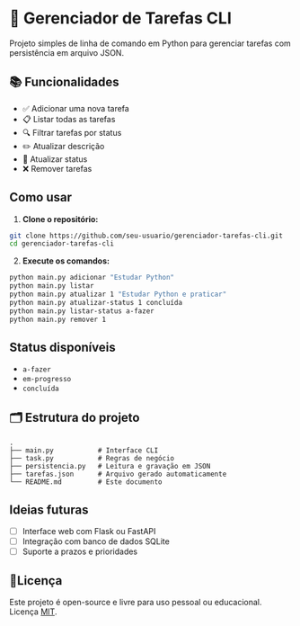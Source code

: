 
# 🧩 Gerenciador de Tarefas CLI

Projeto simples de linha de comando em Python para gerenciar tarefas com persistência em arquivo JSON.

## 📚 Funcionalidades

- ✅ Adicionar uma nova tarefa
- 📋 Listar todas as tarefas
- 🔍 Filtrar tarefas por status
- ✏️ Atualizar descrição
- 🔄 Atualizar status
- ❌ Remover tarefas

## Como usar

1. **Clone o repositório:**

```bash
git clone https://github.com/seu-usuario/gerenciador-tarefas-cli.git
cd gerenciador-tarefas-cli
```

2. **Execute os comandos:**

```bash
python main.py adicionar "Estudar Python"
python main.py listar
python main.py atualizar 1 "Estudar Python e praticar"
python main.py atualizar-status 1 concluída
python main.py listar-status a-fazer
python main.py remover 1
```

## Status disponíveis

- `a-fazer`
- `em-progresso`
- `concluída`

## 🗂 Estrutura do projeto

```
.
├── main.py           # Interface CLI
├── task.py           # Regras de negócio
├── persistencia.py   # Leitura e gravação em JSON
├── tarefas.json      # Arquivo gerado automaticamente
└── README.md         # Este documento
```

## Ideias futuras

- [ ] Interface web com Flask ou FastAPI
- [ ] Integração com banco de dados SQLite
- [ ] Suporte a prazos e prioridades

## 📄Licença

Este projeto é open-source e livre para uso pessoal ou educacional. Licença [MIT](https://opensource.org/licenses/MIT).
